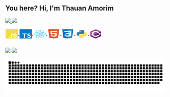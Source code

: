## You here? Hi, I'm Thauan Amorim 
 <div>
  <a href="https://github.com/ThauanAmorim">
  <img height="180em" src="https://github-readme-stats.vercel.app/api?username=ThauanAmorim&show_icons=true&theme=dracula&include_all_commits=true&count_private=true"/>
  <img height="180em" src="https://github-readme-stats.vercel.app/api/top-langs/?username=ThauanAmorim&layout=compact&langs_count=7&theme=dracula"/>
</div>
<div style="display: inline_block"><br>
  <img align="center" alt="" height="30" width="40" src="https://raw.githubusercontent.com/devicons/devicon/master/icons/javascript/javascript-plain.svg">
  <img align="center" alt="" height="30" width="40" src="https://raw.githubusercontent.com/devicons/devicon/master/icons/typescript/typescript-plain.svg">
  <img align="center" alt="" height="30" width="40" src="https://raw.githubusercontent.com/devicons/devicon/master/icons/react/react-original.svg">
  <img align="center" alt="" height="30" width="40" src="https://raw.githubusercontent.com/devicons/devicon/master/icons/html5/html5-original.svg">
  <img align="center" alt="" height="30" width="40" src="https://raw.githubusercontent.com/devicons/devicon/master/icons/css3/css3-original.svg">
  <img align="center" alt="" height="30" width="40" src="https://raw.githubusercontent.com/devicons/devicon/master/icons/python/python-original.svg">
  <img align="center" alt="" height="30" width="40" src="https://raw.githubusercontent.com/devicons/devicon/master/icons/csharp/csharp-original.svg">
</div>
  
  ##
 
<div> 
  <a href="https://www.instagram.com/thauan.amorim/" target="_blank"><img src="https://img.shields.io/badge/-Instagram-%23E4405F?style=for-the-badge&logo=instagram&logoColor=white" target="_blank"></a>
  <a href="https://www.linkedin.com/in/thauan-amorim/" target="_blank"><img src="https://img.shields.io/badge/-LinkedIn-%230077B5?style=for-the-badge&logo=linkedin&logoColor=white" target="_blank"></a> 
 
  ![Snake animation](https://github.com/ThauanAmorim/ThauanAmorim/blob/output/github-contribution-grid-snake.svg)
 
</div>
